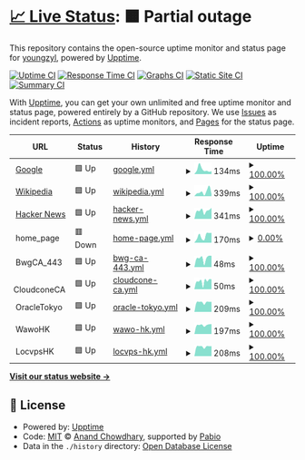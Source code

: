 # [📈 Live Status](https://youngzyl.github.io/upptime): <!--live status--> **🟧 Partial outage**

This repository contains the open-source uptime monitor and status page for [youngzyl](https://youngzyl.github.io/upptime), powered by [Upptime](https://github.com/upptime/upptime).

[![Uptime CI](https://github.com/youngzyl/upptime/workflows/Uptime%20CI/badge.svg)](https://github.com/youngzyl/upptime/actions?query=workflow%3A%22Uptime+CI%22)
[![Response Time CI](https://github.com/youngzyl/upptime/workflows/Response%20Time%20CI/badge.svg)](https://github.com/youngzyl/upptime/actions?query=workflow%3A%22Response+Time+CI%22)
[![Graphs CI](https://github.com/youngzyl/upptime/workflows/Graphs%20CI/badge.svg)](https://github.com/youngzyl/upptime/actions?query=workflow%3A%22Graphs+CI%22)
[![Static Site CI](https://github.com/youngzyl/upptime/workflows/Static%20Site%20CI/badge.svg)](https://github.com/youngzyl/upptime/actions?query=workflow%3A%22Static+Site+CI%22)
[![Summary CI](https://github.com/youngzyl/upptime/workflows/Summary%20CI/badge.svg)](https://github.com/youngzyl/upptime/actions?query=workflow%3A%22Summary+CI%22)

With [Upptime](https://upptime.js.org), you can get your own unlimited and free uptime monitor and status page, powered entirely by a GitHub repository. We use [Issues](https://github.com/youngzyl/upptime/issues) as incident reports, [Actions](https://github.com/youngzyl/upptime/actions) as uptime monitors, and [Pages](https://youngzyl.github.io/upptime) for the status page.

<!--start: status pages-->
<!-- This summary is generated by Upptime (https://github.com/upptime/upptime) -->
<!-- Do not edit this manually, your changes will be overwritten -->
<!-- prettier-ignore -->
| URL | Status | History | Response Time | Uptime |
| --- | ------ | ------- | ------------- | ------ |
| <img alt="" src="https://icons.duckduckgo.com/ip3/www.google.com.ico" height="13"> [Google](https://www.google.com) | 🟩 Up | [google.yml](https://github.com/youngzyl/upptime/commits/HEAD/history/google.yml) | <details><summary><img alt="Response time graph" src="./graphs/google/response-time-week.png" height="20"> 134ms</summary><br><a href="https://youngzyl.github.io/upptime/history/google"><img alt="Response time 103" src="https://img.shields.io/endpoint?url=https%3A%2F%2Fraw.githubusercontent.com%2Fyoungzyl%2Fupptime%2FHEAD%2Fapi%2Fgoogle%2Fresponse-time.json"></a><br><a href="https://youngzyl.github.io/upptime/history/google"><img alt="24-hour response time 92" src="https://img.shields.io/endpoint?url=https%3A%2F%2Fraw.githubusercontent.com%2Fyoungzyl%2Fupptime%2FHEAD%2Fapi%2Fgoogle%2Fresponse-time-day.json"></a><br><a href="https://youngzyl.github.io/upptime/history/google"><img alt="7-day response time 134" src="https://img.shields.io/endpoint?url=https%3A%2F%2Fraw.githubusercontent.com%2Fyoungzyl%2Fupptime%2FHEAD%2Fapi%2Fgoogle%2Fresponse-time-week.json"></a><br><a href="https://youngzyl.github.io/upptime/history/google"><img alt="30-day response time 103" src="https://img.shields.io/endpoint?url=https%3A%2F%2Fraw.githubusercontent.com%2Fyoungzyl%2Fupptime%2FHEAD%2Fapi%2Fgoogle%2Fresponse-time-month.json"></a><br><a href="https://youngzyl.github.io/upptime/history/google"><img alt="1-year response time 103" src="https://img.shields.io/endpoint?url=https%3A%2F%2Fraw.githubusercontent.com%2Fyoungzyl%2Fupptime%2FHEAD%2Fapi%2Fgoogle%2Fresponse-time-year.json"></a></details> | <details><summary><a href="https://youngzyl.github.io/upptime/history/google">100.00%</a></summary><a href="https://youngzyl.github.io/upptime/history/google"><img alt="All-time uptime 100.00%" src="https://img.shields.io/endpoint?url=https%3A%2F%2Fraw.githubusercontent.com%2Fyoungzyl%2Fupptime%2FHEAD%2Fapi%2Fgoogle%2Fuptime.json"></a><br><a href="https://youngzyl.github.io/upptime/history/google"><img alt="24-hour uptime 100.00%" src="https://img.shields.io/endpoint?url=https%3A%2F%2Fraw.githubusercontent.com%2Fyoungzyl%2Fupptime%2FHEAD%2Fapi%2Fgoogle%2Fuptime-day.json"></a><br><a href="https://youngzyl.github.io/upptime/history/google"><img alt="7-day uptime 100.00%" src="https://img.shields.io/endpoint?url=https%3A%2F%2Fraw.githubusercontent.com%2Fyoungzyl%2Fupptime%2FHEAD%2Fapi%2Fgoogle%2Fuptime-week.json"></a><br><a href="https://youngzyl.github.io/upptime/history/google"><img alt="30-day uptime 100.00%" src="https://img.shields.io/endpoint?url=https%3A%2F%2Fraw.githubusercontent.com%2Fyoungzyl%2Fupptime%2FHEAD%2Fapi%2Fgoogle%2Fuptime-month.json"></a><br><a href="https://youngzyl.github.io/upptime/history/google"><img alt="1-year uptime 100.00%" src="https://img.shields.io/endpoint?url=https%3A%2F%2Fraw.githubusercontent.com%2Fyoungzyl%2Fupptime%2FHEAD%2Fapi%2Fgoogle%2Fuptime-year.json"></a></details>
| <img alt="" src="https://icons.duckduckgo.com/ip3/en.wikipedia.org.ico" height="13"> [Wikipedia](https://en.wikipedia.org) | 🟩 Up | [wikipedia.yml](https://github.com/youngzyl/upptime/commits/HEAD/history/wikipedia.yml) | <details><summary><img alt="Response time graph" src="./graphs/wikipedia/response-time-week.png" height="20"> 339ms</summary><br><a href="https://youngzyl.github.io/upptime/history/wikipedia"><img alt="Response time 272" src="https://img.shields.io/endpoint?url=https%3A%2F%2Fraw.githubusercontent.com%2Fyoungzyl%2Fupptime%2FHEAD%2Fapi%2Fwikipedia%2Fresponse-time.json"></a><br><a href="https://youngzyl.github.io/upptime/history/wikipedia"><img alt="24-hour response time 337" src="https://img.shields.io/endpoint?url=https%3A%2F%2Fraw.githubusercontent.com%2Fyoungzyl%2Fupptime%2FHEAD%2Fapi%2Fwikipedia%2Fresponse-time-day.json"></a><br><a href="https://youngzyl.github.io/upptime/history/wikipedia"><img alt="7-day response time 339" src="https://img.shields.io/endpoint?url=https%3A%2F%2Fraw.githubusercontent.com%2Fyoungzyl%2Fupptime%2FHEAD%2Fapi%2Fwikipedia%2Fresponse-time-week.json"></a><br><a href="https://youngzyl.github.io/upptime/history/wikipedia"><img alt="30-day response time 323" src="https://img.shields.io/endpoint?url=https%3A%2F%2Fraw.githubusercontent.com%2Fyoungzyl%2Fupptime%2FHEAD%2Fapi%2Fwikipedia%2Fresponse-time-month.json"></a><br><a href="https://youngzyl.github.io/upptime/history/wikipedia"><img alt="1-year response time 272" src="https://img.shields.io/endpoint?url=https%3A%2F%2Fraw.githubusercontent.com%2Fyoungzyl%2Fupptime%2FHEAD%2Fapi%2Fwikipedia%2Fresponse-time-year.json"></a></details> | <details><summary><a href="https://youngzyl.github.io/upptime/history/wikipedia">100.00%</a></summary><a href="https://youngzyl.github.io/upptime/history/wikipedia"><img alt="All-time uptime 100.00%" src="https://img.shields.io/endpoint?url=https%3A%2F%2Fraw.githubusercontent.com%2Fyoungzyl%2Fupptime%2FHEAD%2Fapi%2Fwikipedia%2Fuptime.json"></a><br><a href="https://youngzyl.github.io/upptime/history/wikipedia"><img alt="24-hour uptime 100.00%" src="https://img.shields.io/endpoint?url=https%3A%2F%2Fraw.githubusercontent.com%2Fyoungzyl%2Fupptime%2FHEAD%2Fapi%2Fwikipedia%2Fuptime-day.json"></a><br><a href="https://youngzyl.github.io/upptime/history/wikipedia"><img alt="7-day uptime 100.00%" src="https://img.shields.io/endpoint?url=https%3A%2F%2Fraw.githubusercontent.com%2Fyoungzyl%2Fupptime%2FHEAD%2Fapi%2Fwikipedia%2Fuptime-week.json"></a><br><a href="https://youngzyl.github.io/upptime/history/wikipedia"><img alt="30-day uptime 100.00%" src="https://img.shields.io/endpoint?url=https%3A%2F%2Fraw.githubusercontent.com%2Fyoungzyl%2Fupptime%2FHEAD%2Fapi%2Fwikipedia%2Fuptime-month.json"></a><br><a href="https://youngzyl.github.io/upptime/history/wikipedia"><img alt="1-year uptime 100.00%" src="https://img.shields.io/endpoint?url=https%3A%2F%2Fraw.githubusercontent.com%2Fyoungzyl%2Fupptime%2FHEAD%2Fapi%2Fwikipedia%2Fuptime-year.json"></a></details>
| <img alt="" src="https://icons.duckduckgo.com/ip3/news.ycombinator.com.ico" height="13"> [Hacker News](https://news.ycombinator.com) | 🟩 Up | [hacker-news.yml](https://github.com/youngzyl/upptime/commits/HEAD/history/hacker-news.yml) | <details><summary><img alt="Response time graph" src="./graphs/hacker-news/response-time-week.png" height="20"> 341ms</summary><br><a href="https://youngzyl.github.io/upptime/history/hacker-news"><img alt="Response time 295" src="https://img.shields.io/endpoint?url=https%3A%2F%2Fraw.githubusercontent.com%2Fyoungzyl%2Fupptime%2FHEAD%2Fapi%2Fhacker-news%2Fresponse-time.json"></a><br><a href="https://youngzyl.github.io/upptime/history/hacker-news"><img alt="24-hour response time 435" src="https://img.shields.io/endpoint?url=https%3A%2F%2Fraw.githubusercontent.com%2Fyoungzyl%2Fupptime%2FHEAD%2Fapi%2Fhacker-news%2Fresponse-time-day.json"></a><br><a href="https://youngzyl.github.io/upptime/history/hacker-news"><img alt="7-day response time 341" src="https://img.shields.io/endpoint?url=https%3A%2F%2Fraw.githubusercontent.com%2Fyoungzyl%2Fupptime%2FHEAD%2Fapi%2Fhacker-news%2Fresponse-time-week.json"></a><br><a href="https://youngzyl.github.io/upptime/history/hacker-news"><img alt="30-day response time 315" src="https://img.shields.io/endpoint?url=https%3A%2F%2Fraw.githubusercontent.com%2Fyoungzyl%2Fupptime%2FHEAD%2Fapi%2Fhacker-news%2Fresponse-time-month.json"></a><br><a href="https://youngzyl.github.io/upptime/history/hacker-news"><img alt="1-year response time 295" src="https://img.shields.io/endpoint?url=https%3A%2F%2Fraw.githubusercontent.com%2Fyoungzyl%2Fupptime%2FHEAD%2Fapi%2Fhacker-news%2Fresponse-time-year.json"></a></details> | <details><summary><a href="https://youngzyl.github.io/upptime/history/hacker-news">100.00%</a></summary><a href="https://youngzyl.github.io/upptime/history/hacker-news"><img alt="All-time uptime 100.00%" src="https://img.shields.io/endpoint?url=https%3A%2F%2Fraw.githubusercontent.com%2Fyoungzyl%2Fupptime%2FHEAD%2Fapi%2Fhacker-news%2Fuptime.json"></a><br><a href="https://youngzyl.github.io/upptime/history/hacker-news"><img alt="24-hour uptime 100.00%" src="https://img.shields.io/endpoint?url=https%3A%2F%2Fraw.githubusercontent.com%2Fyoungzyl%2Fupptime%2FHEAD%2Fapi%2Fhacker-news%2Fuptime-day.json"></a><br><a href="https://youngzyl.github.io/upptime/history/hacker-news"><img alt="7-day uptime 100.00%" src="https://img.shields.io/endpoint?url=https%3A%2F%2Fraw.githubusercontent.com%2Fyoungzyl%2Fupptime%2FHEAD%2Fapi%2Fhacker-news%2Fuptime-week.json"></a><br><a href="https://youngzyl.github.io/upptime/history/hacker-news"><img alt="30-day uptime 100.00%" src="https://img.shields.io/endpoint?url=https%3A%2F%2Fraw.githubusercontent.com%2Fyoungzyl%2Fupptime%2FHEAD%2Fapi%2Fhacker-news%2Fuptime-month.json"></a><br><a href="https://youngzyl.github.io/upptime/history/hacker-news"><img alt="1-year uptime 100.00%" src="https://img.shields.io/endpoint?url=https%3A%2F%2Fraw.githubusercontent.com%2Fyoungzyl%2Fupptime%2FHEAD%2Fapi%2Fhacker-news%2Fuptime-year.json"></a></details>
| <img alt="" src="https://icons.duckduckgo.com/ip3/null.ico" height="13"> home_page | 🟥 Down | [home-page.yml](https://github.com/youngzyl/upptime/commits/HEAD/history/home-page.yml) | <details><summary><img alt="Response time graph" src="./graphs/home-page/response-time-week.png" height="20"> 170ms</summary><br><a href="https://youngzyl.github.io/upptime/history/home-page"><img alt="Response time 157" src="https://img.shields.io/endpoint?url=https%3A%2F%2Fraw.githubusercontent.com%2Fyoungzyl%2Fupptime%2FHEAD%2Fapi%2Fhome-page%2Fresponse-time.json"></a><br><a href="https://youngzyl.github.io/upptime/history/home-page"><img alt="24-hour response time 233" src="https://img.shields.io/endpoint?url=https%3A%2F%2Fraw.githubusercontent.com%2Fyoungzyl%2Fupptime%2FHEAD%2Fapi%2Fhome-page%2Fresponse-time-day.json"></a><br><a href="https://youngzyl.github.io/upptime/history/home-page"><img alt="7-day response time 170" src="https://img.shields.io/endpoint?url=https%3A%2F%2Fraw.githubusercontent.com%2Fyoungzyl%2Fupptime%2FHEAD%2Fapi%2Fhome-page%2Fresponse-time-week.json"></a><br><a href="https://youngzyl.github.io/upptime/history/home-page"><img alt="30-day response time 152" src="https://img.shields.io/endpoint?url=https%3A%2F%2Fraw.githubusercontent.com%2Fyoungzyl%2Fupptime%2FHEAD%2Fapi%2Fhome-page%2Fresponse-time-month.json"></a><br><a href="https://youngzyl.github.io/upptime/history/home-page"><img alt="1-year response time 157" src="https://img.shields.io/endpoint?url=https%3A%2F%2Fraw.githubusercontent.com%2Fyoungzyl%2Fupptime%2FHEAD%2Fapi%2Fhome-page%2Fresponse-time-year.json"></a></details> | <details><summary><a href="https://youngzyl.github.io/upptime/history/home-page">0.00%</a></summary><a href="https://youngzyl.github.io/upptime/history/home-page"><img alt="All-time uptime 0.00%" src="https://img.shields.io/endpoint?url=https%3A%2F%2Fraw.githubusercontent.com%2Fyoungzyl%2Fupptime%2FHEAD%2Fapi%2Fhome-page%2Fuptime.json"></a><br><a href="https://youngzyl.github.io/upptime/history/home-page"><img alt="24-hour uptime 0.00%" src="https://img.shields.io/endpoint?url=https%3A%2F%2Fraw.githubusercontent.com%2Fyoungzyl%2Fupptime%2FHEAD%2Fapi%2Fhome-page%2Fuptime-day.json"></a><br><a href="https://youngzyl.github.io/upptime/history/home-page"><img alt="7-day uptime 0.00%" src="https://img.shields.io/endpoint?url=https%3A%2F%2Fraw.githubusercontent.com%2Fyoungzyl%2Fupptime%2FHEAD%2Fapi%2Fhome-page%2Fuptime-week.json"></a><br><a href="https://youngzyl.github.io/upptime/history/home-page"><img alt="30-day uptime 0.00%" src="https://img.shields.io/endpoint?url=https%3A%2F%2Fraw.githubusercontent.com%2Fyoungzyl%2Fupptime%2FHEAD%2Fapi%2Fhome-page%2Fuptime-month.json"></a><br><a href="https://youngzyl.github.io/upptime/history/home-page"><img alt="1-year uptime 0.00%" src="https://img.shields.io/endpoint?url=https%3A%2F%2Fraw.githubusercontent.com%2Fyoungzyl%2Fupptime%2FHEAD%2Fapi%2Fhome-page%2Fuptime-year.json"></a></details>
| <img alt="" src="https://icons.duckduckgo.com/ip3/null.ico" height="13"> BwgCA_443 | 🟩 Up | [bwg-ca-443.yml](https://github.com/youngzyl/upptime/commits/HEAD/history/bwg-ca-443.yml) | <details><summary><img alt="Response time graph" src="./graphs/bwg-ca-443/response-time-week.png" height="20"> 48ms</summary><br><a href="https://youngzyl.github.io/upptime/history/bwg-ca-443"><img alt="Response time 44" src="https://img.shields.io/endpoint?url=https%3A%2F%2Fraw.githubusercontent.com%2Fyoungzyl%2Fupptime%2FHEAD%2Fapi%2Fbwg-ca-443%2Fresponse-time.json"></a><br><a href="https://youngzyl.github.io/upptime/history/bwg-ca-443"><img alt="24-hour response time 55" src="https://img.shields.io/endpoint?url=https%3A%2F%2Fraw.githubusercontent.com%2Fyoungzyl%2Fupptime%2FHEAD%2Fapi%2Fbwg-ca-443%2Fresponse-time-day.json"></a><br><a href="https://youngzyl.github.io/upptime/history/bwg-ca-443"><img alt="7-day response time 48" src="https://img.shields.io/endpoint?url=https%3A%2F%2Fraw.githubusercontent.com%2Fyoungzyl%2Fupptime%2FHEAD%2Fapi%2Fbwg-ca-443%2Fresponse-time-week.json"></a><br><a href="https://youngzyl.github.io/upptime/history/bwg-ca-443"><img alt="30-day response time 45" src="https://img.shields.io/endpoint?url=https%3A%2F%2Fraw.githubusercontent.com%2Fyoungzyl%2Fupptime%2FHEAD%2Fapi%2Fbwg-ca-443%2Fresponse-time-month.json"></a><br><a href="https://youngzyl.github.io/upptime/history/bwg-ca-443"><img alt="1-year response time 44" src="https://img.shields.io/endpoint?url=https%3A%2F%2Fraw.githubusercontent.com%2Fyoungzyl%2Fupptime%2FHEAD%2Fapi%2Fbwg-ca-443%2Fresponse-time-year.json"></a></details> | <details><summary><a href="https://youngzyl.github.io/upptime/history/bwg-ca-443">100.00%</a></summary><a href="https://youngzyl.github.io/upptime/history/bwg-ca-443"><img alt="All-time uptime 31.42%" src="https://img.shields.io/endpoint?url=https%3A%2F%2Fraw.githubusercontent.com%2Fyoungzyl%2Fupptime%2FHEAD%2Fapi%2Fbwg-ca-443%2Fuptime.json"></a><br><a href="https://youngzyl.github.io/upptime/history/bwg-ca-443"><img alt="24-hour uptime 100.00%" src="https://img.shields.io/endpoint?url=https%3A%2F%2Fraw.githubusercontent.com%2Fyoungzyl%2Fupptime%2FHEAD%2Fapi%2Fbwg-ca-443%2Fuptime-day.json"></a><br><a href="https://youngzyl.github.io/upptime/history/bwg-ca-443"><img alt="7-day uptime 100.00%" src="https://img.shields.io/endpoint?url=https%3A%2F%2Fraw.githubusercontent.com%2Fyoungzyl%2Fupptime%2FHEAD%2Fapi%2Fbwg-ca-443%2Fuptime-week.json"></a><br><a href="https://youngzyl.github.io/upptime/history/bwg-ca-443"><img alt="30-day uptime 79.43%" src="https://img.shields.io/endpoint?url=https%3A%2F%2Fraw.githubusercontent.com%2Fyoungzyl%2Fupptime%2FHEAD%2Fapi%2Fbwg-ca-443%2Fuptime-month.json"></a><br><a href="https://youngzyl.github.io/upptime/history/bwg-ca-443"><img alt="1-year uptime 31.42%" src="https://img.shields.io/endpoint?url=https%3A%2F%2Fraw.githubusercontent.com%2Fyoungzyl%2Fupptime%2FHEAD%2Fapi%2Fbwg-ca-443%2Fuptime-year.json"></a></details>
| <img alt="" src="https://icons.duckduckgo.com/ip3/null.ico" height="13"> CloudconeCA | 🟩 Up | [cloudcone-ca.yml](https://github.com/youngzyl/upptime/commits/HEAD/history/cloudcone-ca.yml) | <details><summary><img alt="Response time graph" src="./graphs/cloudcone-ca/response-time-week.png" height="20"> 50ms</summary><br><a href="https://youngzyl.github.io/upptime/history/cloudcone-ca"><img alt="Response time 43" src="https://img.shields.io/endpoint?url=https%3A%2F%2Fraw.githubusercontent.com%2Fyoungzyl%2Fupptime%2FHEAD%2Fapi%2Fcloudcone-ca%2Fresponse-time.json"></a><br><a href="https://youngzyl.github.io/upptime/history/cloudcone-ca"><img alt="24-hour response time 56" src="https://img.shields.io/endpoint?url=https%3A%2F%2Fraw.githubusercontent.com%2Fyoungzyl%2Fupptime%2FHEAD%2Fapi%2Fcloudcone-ca%2Fresponse-time-day.json"></a><br><a href="https://youngzyl.github.io/upptime/history/cloudcone-ca"><img alt="7-day response time 50" src="https://img.shields.io/endpoint?url=https%3A%2F%2Fraw.githubusercontent.com%2Fyoungzyl%2Fupptime%2FHEAD%2Fapi%2Fcloudcone-ca%2Fresponse-time-week.json"></a><br><a href="https://youngzyl.github.io/upptime/history/cloudcone-ca"><img alt="30-day response time 44" src="https://img.shields.io/endpoint?url=https%3A%2F%2Fraw.githubusercontent.com%2Fyoungzyl%2Fupptime%2FHEAD%2Fapi%2Fcloudcone-ca%2Fresponse-time-month.json"></a><br><a href="https://youngzyl.github.io/upptime/history/cloudcone-ca"><img alt="1-year response time 43" src="https://img.shields.io/endpoint?url=https%3A%2F%2Fraw.githubusercontent.com%2Fyoungzyl%2Fupptime%2FHEAD%2Fapi%2Fcloudcone-ca%2Fresponse-time-year.json"></a></details> | <details><summary><a href="https://youngzyl.github.io/upptime/history/cloudcone-ca">100.00%</a></summary><a href="https://youngzyl.github.io/upptime/history/cloudcone-ca"><img alt="All-time uptime 39.16%" src="https://img.shields.io/endpoint?url=https%3A%2F%2Fraw.githubusercontent.com%2Fyoungzyl%2Fupptime%2FHEAD%2Fapi%2Fcloudcone-ca%2Fuptime.json"></a><br><a href="https://youngzyl.github.io/upptime/history/cloudcone-ca"><img alt="24-hour uptime 100.00%" src="https://img.shields.io/endpoint?url=https%3A%2F%2Fraw.githubusercontent.com%2Fyoungzyl%2Fupptime%2FHEAD%2Fapi%2Fcloudcone-ca%2Fuptime-day.json"></a><br><a href="https://youngzyl.github.io/upptime/history/cloudcone-ca"><img alt="7-day uptime 100.00%" src="https://img.shields.io/endpoint?url=https%3A%2F%2Fraw.githubusercontent.com%2Fyoungzyl%2Fupptime%2FHEAD%2Fapi%2Fcloudcone-ca%2Fuptime-week.json"></a><br><a href="https://youngzyl.github.io/upptime/history/cloudcone-ca"><img alt="30-day uptime 100.00%" src="https://img.shields.io/endpoint?url=https%3A%2F%2Fraw.githubusercontent.com%2Fyoungzyl%2Fupptime%2FHEAD%2Fapi%2Fcloudcone-ca%2Fuptime-month.json"></a><br><a href="https://youngzyl.github.io/upptime/history/cloudcone-ca"><img alt="1-year uptime 39.16%" src="https://img.shields.io/endpoint?url=https%3A%2F%2Fraw.githubusercontent.com%2Fyoungzyl%2Fupptime%2FHEAD%2Fapi%2Fcloudcone-ca%2Fuptime-year.json"></a></details>
| <img alt="" src="https://icons.duckduckgo.com/ip3/null.ico" height="13"> OracleTokyo | 🟩 Up | [oracle-tokyo.yml](https://github.com/youngzyl/upptime/commits/HEAD/history/oracle-tokyo.yml) | <details><summary><img alt="Response time graph" src="./graphs/oracle-tokyo/response-time-week.png" height="20"> 209ms</summary><br><a href="https://youngzyl.github.io/upptime/history/oracle-tokyo"><img alt="Response time 197" src="https://img.shields.io/endpoint?url=https%3A%2F%2Fraw.githubusercontent.com%2Fyoungzyl%2Fupptime%2FHEAD%2Fapi%2Foracle-tokyo%2Fresponse-time.json"></a><br><a href="https://youngzyl.github.io/upptime/history/oracle-tokyo"><img alt="24-hour response time 215" src="https://img.shields.io/endpoint?url=https%3A%2F%2Fraw.githubusercontent.com%2Fyoungzyl%2Fupptime%2FHEAD%2Fapi%2Foracle-tokyo%2Fresponse-time-day.json"></a><br><a href="https://youngzyl.github.io/upptime/history/oracle-tokyo"><img alt="7-day response time 209" src="https://img.shields.io/endpoint?url=https%3A%2F%2Fraw.githubusercontent.com%2Fyoungzyl%2Fupptime%2FHEAD%2Fapi%2Foracle-tokyo%2Fresponse-time-week.json"></a><br><a href="https://youngzyl.github.io/upptime/history/oracle-tokyo"><img alt="30-day response time 201" src="https://img.shields.io/endpoint?url=https%3A%2F%2Fraw.githubusercontent.com%2Fyoungzyl%2Fupptime%2FHEAD%2Fapi%2Foracle-tokyo%2Fresponse-time-month.json"></a><br><a href="https://youngzyl.github.io/upptime/history/oracle-tokyo"><img alt="1-year response time 197" src="https://img.shields.io/endpoint?url=https%3A%2F%2Fraw.githubusercontent.com%2Fyoungzyl%2Fupptime%2FHEAD%2Fapi%2Foracle-tokyo%2Fresponse-time-year.json"></a></details> | <details><summary><a href="https://youngzyl.github.io/upptime/history/oracle-tokyo">100.00%</a></summary><a href="https://youngzyl.github.io/upptime/history/oracle-tokyo"><img alt="All-time uptime 51.38%" src="https://img.shields.io/endpoint?url=https%3A%2F%2Fraw.githubusercontent.com%2Fyoungzyl%2Fupptime%2FHEAD%2Fapi%2Foracle-tokyo%2Fuptime.json"></a><br><a href="https://youngzyl.github.io/upptime/history/oracle-tokyo"><img alt="24-hour uptime 100.00%" src="https://img.shields.io/endpoint?url=https%3A%2F%2Fraw.githubusercontent.com%2Fyoungzyl%2Fupptime%2FHEAD%2Fapi%2Foracle-tokyo%2Fuptime-day.json"></a><br><a href="https://youngzyl.github.io/upptime/history/oracle-tokyo"><img alt="7-day uptime 100.00%" src="https://img.shields.io/endpoint?url=https%3A%2F%2Fraw.githubusercontent.com%2Fyoungzyl%2Fupptime%2FHEAD%2Fapi%2Foracle-tokyo%2Fuptime-week.json"></a><br><a href="https://youngzyl.github.io/upptime/history/oracle-tokyo"><img alt="30-day uptime 100.00%" src="https://img.shields.io/endpoint?url=https%3A%2F%2Fraw.githubusercontent.com%2Fyoungzyl%2Fupptime%2FHEAD%2Fapi%2Foracle-tokyo%2Fuptime-month.json"></a><br><a href="https://youngzyl.github.io/upptime/history/oracle-tokyo"><img alt="1-year uptime 51.38%" src="https://img.shields.io/endpoint?url=https%3A%2F%2Fraw.githubusercontent.com%2Fyoungzyl%2Fupptime%2FHEAD%2Fapi%2Foracle-tokyo%2Fuptime-year.json"></a></details>
| <img alt="" src="https://icons.duckduckgo.com/ip3/null.ico" height="13"> WawoHK | 🟩 Up | [wawo-hk.yml](https://github.com/youngzyl/upptime/commits/HEAD/history/wawo-hk.yml) | <details><summary><img alt="Response time graph" src="./graphs/wawo-hk/response-time-week.png" height="20"> 197ms</summary><br><a href="https://youngzyl.github.io/upptime/history/wawo-hk"><img alt="Response time 187" src="https://img.shields.io/endpoint?url=https%3A%2F%2Fraw.githubusercontent.com%2Fyoungzyl%2Fupptime%2FHEAD%2Fapi%2Fwawo-hk%2Fresponse-time.json"></a><br><a href="https://youngzyl.github.io/upptime/history/wawo-hk"><img alt="24-hour response time 204" src="https://img.shields.io/endpoint?url=https%3A%2F%2Fraw.githubusercontent.com%2Fyoungzyl%2Fupptime%2FHEAD%2Fapi%2Fwawo-hk%2Fresponse-time-day.json"></a><br><a href="https://youngzyl.github.io/upptime/history/wawo-hk"><img alt="7-day response time 197" src="https://img.shields.io/endpoint?url=https%3A%2F%2Fraw.githubusercontent.com%2Fyoungzyl%2Fupptime%2FHEAD%2Fapi%2Fwawo-hk%2Fresponse-time-week.json"></a><br><a href="https://youngzyl.github.io/upptime/history/wawo-hk"><img alt="30-day response time 191" src="https://img.shields.io/endpoint?url=https%3A%2F%2Fraw.githubusercontent.com%2Fyoungzyl%2Fupptime%2FHEAD%2Fapi%2Fwawo-hk%2Fresponse-time-month.json"></a><br><a href="https://youngzyl.github.io/upptime/history/wawo-hk"><img alt="1-year response time 187" src="https://img.shields.io/endpoint?url=https%3A%2F%2Fraw.githubusercontent.com%2Fyoungzyl%2Fupptime%2FHEAD%2Fapi%2Fwawo-hk%2Fresponse-time-year.json"></a></details> | <details><summary><a href="https://youngzyl.github.io/upptime/history/wawo-hk">100.00%</a></summary><a href="https://youngzyl.github.io/upptime/history/wawo-hk"><img alt="All-time uptime 82.61%" src="https://img.shields.io/endpoint?url=https%3A%2F%2Fraw.githubusercontent.com%2Fyoungzyl%2Fupptime%2FHEAD%2Fapi%2Fwawo-hk%2Fuptime.json"></a><br><a href="https://youngzyl.github.io/upptime/history/wawo-hk"><img alt="24-hour uptime 100.00%" src="https://img.shields.io/endpoint?url=https%3A%2F%2Fraw.githubusercontent.com%2Fyoungzyl%2Fupptime%2FHEAD%2Fapi%2Fwawo-hk%2Fuptime-day.json"></a><br><a href="https://youngzyl.github.io/upptime/history/wawo-hk"><img alt="7-day uptime 100.00%" src="https://img.shields.io/endpoint?url=https%3A%2F%2Fraw.githubusercontent.com%2Fyoungzyl%2Fupptime%2FHEAD%2Fapi%2Fwawo-hk%2Fuptime-week.json"></a><br><a href="https://youngzyl.github.io/upptime/history/wawo-hk"><img alt="30-day uptime 99.85%" src="https://img.shields.io/endpoint?url=https%3A%2F%2Fraw.githubusercontent.com%2Fyoungzyl%2Fupptime%2FHEAD%2Fapi%2Fwawo-hk%2Fuptime-month.json"></a><br><a href="https://youngzyl.github.io/upptime/history/wawo-hk"><img alt="1-year uptime 82.61%" src="https://img.shields.io/endpoint?url=https%3A%2F%2Fraw.githubusercontent.com%2Fyoungzyl%2Fupptime%2FHEAD%2Fapi%2Fwawo-hk%2Fuptime-year.json"></a></details>
| <img alt="" src="https://icons.duckduckgo.com/ip3/null.ico" height="13"> LocvpsHK | 🟩 Up | [locvps-hk.yml](https://github.com/youngzyl/upptime/commits/HEAD/history/locvps-hk.yml) | <details><summary><img alt="Response time graph" src="./graphs/locvps-hk/response-time-week.png" height="20"> 208ms</summary><br><a href="https://youngzyl.github.io/upptime/history/locvps-hk"><img alt="Response time 192" src="https://img.shields.io/endpoint?url=https%3A%2F%2Fraw.githubusercontent.com%2Fyoungzyl%2Fupptime%2FHEAD%2Fapi%2Flocvps-hk%2Fresponse-time.json"></a><br><a href="https://youngzyl.github.io/upptime/history/locvps-hk"><img alt="24-hour response time 215" src="https://img.shields.io/endpoint?url=https%3A%2F%2Fraw.githubusercontent.com%2Fyoungzyl%2Fupptime%2FHEAD%2Fapi%2Flocvps-hk%2Fresponse-time-day.json"></a><br><a href="https://youngzyl.github.io/upptime/history/locvps-hk"><img alt="7-day response time 208" src="https://img.shields.io/endpoint?url=https%3A%2F%2Fraw.githubusercontent.com%2Fyoungzyl%2Fupptime%2FHEAD%2Fapi%2Flocvps-hk%2Fresponse-time-week.json"></a><br><a href="https://youngzyl.github.io/upptime/history/locvps-hk"><img alt="30-day response time 196" src="https://img.shields.io/endpoint?url=https%3A%2F%2Fraw.githubusercontent.com%2Fyoungzyl%2Fupptime%2FHEAD%2Fapi%2Flocvps-hk%2Fresponse-time-month.json"></a><br><a href="https://youngzyl.github.io/upptime/history/locvps-hk"><img alt="1-year response time 192" src="https://img.shields.io/endpoint?url=https%3A%2F%2Fraw.githubusercontent.com%2Fyoungzyl%2Fupptime%2FHEAD%2Fapi%2Flocvps-hk%2Fresponse-time-year.json"></a></details> | <details><summary><a href="https://youngzyl.github.io/upptime/history/locvps-hk">100.00%</a></summary><a href="https://youngzyl.github.io/upptime/history/locvps-hk"><img alt="All-time uptime 99.98%" src="https://img.shields.io/endpoint?url=https%3A%2F%2Fraw.githubusercontent.com%2Fyoungzyl%2Fupptime%2FHEAD%2Fapi%2Flocvps-hk%2Fuptime.json"></a><br><a href="https://youngzyl.github.io/upptime/history/locvps-hk"><img alt="24-hour uptime 100.00%" src="https://img.shields.io/endpoint?url=https%3A%2F%2Fraw.githubusercontent.com%2Fyoungzyl%2Fupptime%2FHEAD%2Fapi%2Flocvps-hk%2Fuptime-day.json"></a><br><a href="https://youngzyl.github.io/upptime/history/locvps-hk"><img alt="7-day uptime 100.00%" src="https://img.shields.io/endpoint?url=https%3A%2F%2Fraw.githubusercontent.com%2Fyoungzyl%2Fupptime%2FHEAD%2Fapi%2Flocvps-hk%2Fuptime-week.json"></a><br><a href="https://youngzyl.github.io/upptime/history/locvps-hk"><img alt="30-day uptime 100.00%" src="https://img.shields.io/endpoint?url=https%3A%2F%2Fraw.githubusercontent.com%2Fyoungzyl%2Fupptime%2FHEAD%2Fapi%2Flocvps-hk%2Fuptime-month.json"></a><br><a href="https://youngzyl.github.io/upptime/history/locvps-hk"><img alt="1-year uptime 99.98%" src="https://img.shields.io/endpoint?url=https%3A%2F%2Fraw.githubusercontent.com%2Fyoungzyl%2Fupptime%2FHEAD%2Fapi%2Flocvps-hk%2Fuptime-year.json"></a></details>

<!--end: status pages-->

[**Visit our status website →**](https://youngzyl.github.io/upptime)

## 📄 License

- Powered by: [Upptime](https://github.com/upptime/upptime)
- Code: [MIT](./LICENSE) © [Anand Chowdhary](https://anandchowdhary.com), supported by [Pabio](https://pabio.com)
- Data in the `./history` directory: [Open Database License](https://opendatacommons.org/licenses/odbl/1-0/)
